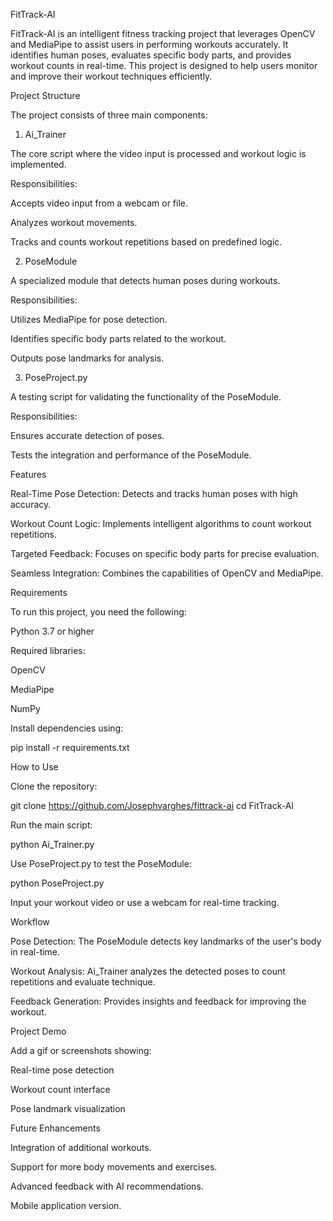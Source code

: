 FitTrack-AI

FitTrack-AI is an intelligent fitness tracking project that leverages OpenCV and MediaPipe to assist users in performing workouts accurately. It identifies human poses, evaluates specific body parts, and provides workout counts in real-time. This project is designed to help users monitor and improve their workout techniques efficiently.

Project Structure

The project consists of three main components:

1. Ai_Trainer

The core script where the video input is processed and workout logic is implemented.

Responsibilities:

Accepts video input from a webcam or file.

Analyzes workout movements.

Tracks and counts workout repetitions based on predefined logic.

2. PoseModule

A specialized module that detects human poses during workouts.

Responsibilities:

Utilizes MediaPipe for pose detection.

Identifies specific body parts related to the workout.

Outputs pose landmarks for analysis.

3. PoseProject.py

A testing script for validating the functionality of the PoseModule.

Responsibilities:

Ensures accurate detection of poses.

Tests the integration and performance of the PoseModule.

Features

Real-Time Pose Detection: Detects and tracks human poses with high accuracy.

Workout Count Logic: Implements intelligent algorithms to count workout repetitions.

Targeted Feedback: Focuses on specific body parts for precise evaluation.

Seamless Integration: Combines the capabilities of OpenCV and MediaPipe.

Requirements

To run this project, you need the following:

Python 3.7 or higher

Required libraries:

OpenCV

MediaPipe

NumPy

Install dependencies using:

pip install -r requirements.txt

How to Use

Clone the repository:

git clone https://github.com/Josephvarghes/fittrack-ai
cd FitTrack-AI

Run the main script:

python Ai_Trainer.py

Use PoseProject.py to test the PoseModule:

python PoseProject.py

Input your workout video or use a webcam for real-time tracking.

Workflow

Pose Detection: The PoseModule detects key landmarks of the user's body in real-time.

Workout Analysis: Ai_Trainer analyzes the detected poses to count repetitions and evaluate technique.

Feedback Generation: Provides insights and feedback for improving the workout.

Project Demo

Add a gif or screenshots showing:

Real-time pose detection

Workout count interface

Pose landmark visualization

Future Enhancements

Integration of additional workouts.

Support for more body movements and exercises.

Advanced feedback with AI recommendations.

Mobile application version.